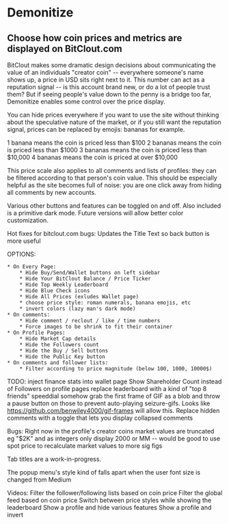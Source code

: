 # Demonitize
## Choose how coin prices and metrics are displayed on BitClout.com

BitClout makes some dramatic design decisions about communicating the value of an individuals "creator coin" -- everywhere someone's name shows up, a price in USD sits right next to it. This number can act as a reputation signal -- is this account brand new, or do a lot of people trust them? But if seeing people's value down to the penny is a bridge too far, Demonitize enables some control over the price display.

You can hide prices everywhere if you want to use the site without thinking about the speculative nature of the market, or if you still want the reputation signal, prices can be replaced by emojis: bananas for example.

1 banana means the coin is priced less than $100
2 bananas means the coin is priced less than $1000
3 bananas means the coin is priced less than $10,000
4 bananas means the coin is priced at over $10,000

This price scale also applies to all comments and lists of profiles: they can be filtered according to that person's coin value. This should be especially helpful as the site becomes full of noise: you are one click away from hiding all comments by new accounts.

Various other buttons and features can be toggled on and off. Also included is a primitive dark mode. Future versions will allow better color customization.


Hot fixes for bitclout.com bugs:
    Updates the Title Text so back button is more useful

OPTIONS:

	* On Every Page:
		* Hide Buy/Send/Wallet buttons on left sidebar
		* Hide Your BitClout Balance / Price Ticker
		* Hide Top Weekly Leaderboard
		* Hide Blue Check icons
		* Hide All Prices (exludes Wallet page)
		* choose price style: roman numerals, banana emojis, etc
		* invert colors (lazy man's dark mode)
	* On comments:
		* Hide comment / reclout / like / time numbers
		* Force images to be shrink to fit their container
	* On Profile Pages:
		* Hide Market Cap details
		* Hide the Followers count
		* Hide the Buy / Sell buttons
		* Hide the Public Key button
	* On comments and follower lists:
		* Filter according to price magnitude (below 100, 1000, 10000$)

TODO:
    inject finance stats into wallet page
    Show Shareholder Count instead of Followers on profile pages
    replace leaderboard with a kind of "top 8 friends" speeddial
    somehow grab the first frame of GIF as a blob and throw a pause button on those to prevent auto-playing seizure-gifs. Looks like https://github.com/benwiley4000/gif-frames will allow this.
    Replace hidden comments with a toggle that lets you display collapsed comments


Bugs:
Right now in the profile's creator coins market values are truncated eg "$2K" and as integers only display 2000 or MM -- would be good to use spot price to recalculate market values to more sig figs

Tab titles are a work-in-progress.

The popup menu's style kind of falls apart when the user font size is changed from Medium

Videos:
Filter the follower/following lists based on coin price
Filter the global feed based on coin price
Switch between price styles while showing the leaderboard
Show a profile and hide various features
Show a profile and invert 

